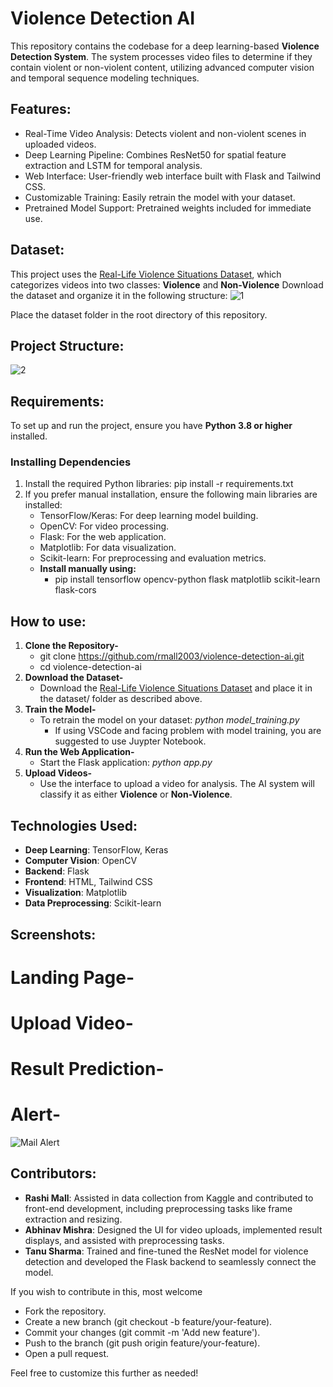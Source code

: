 # Violence Detection AI
This repository contains the codebase for a deep learning-based **Violence Detection System**. The system processes video files to determine if they contain violent or non-violent content, utilizing advanced computer vision and temporal sequence modeling techniques.

## Features:
- Real-Time Video Analysis: Detects violent and non-violent scenes in uploaded videos.
- Deep Learning Pipeline: Combines ResNet50 for spatial feature extraction and LSTM for temporal analysis.
- Web Interface: User-friendly web interface built with Flask and Tailwind CSS.
- Customizable Training: Easily retrain the model with your dataset.
- Pretrained Model Support: Pretrained weights included for immediate use.

## Dataset:
This project uses the [Real-Life Violence Situations Dataset](https://www.kaggle.com/datasets/mohamedmustafa/real-life-violence-situations-dataset), which categorizes videos into two classes:
**Violence** and **Non-Violence**
Download the dataset and organize it in the following structure:
![1](https://github.com/user-attachments/assets/fa8997d8-9666-463f-a650-7a747e8a9fcb)

Place the dataset folder in the root directory of this repository.

## Project Structure:
![2](https://github.com/user-attachments/assets/d71fcabe-27c8-40b3-be25-24450be3a43e)

## Requirements:
To set up and run the project, ensure you have **Python 3.8 or higher** installed.
### Installing Dependencies
1. Install the required Python libraries:
   pip install -r requirements.txt
2. If you prefer manual installation, ensure the following main libraries are installed:
   - TensorFlow/Keras: For deep learning model building.
   - OpenCV: For video processing.
   - Flask: For the web application.
   - Matplotlib: For data visualization.
   - Scikit-learn: For preprocessing and evaluation metrics.
   - **Install manually using:**
     - pip install tensorflow opencv-python flask matplotlib scikit-learn flask-cors

## How to use:
1. **Clone the Repository-**
   - git clone https://github.com/rmall2003/violence-detection-ai.git
   - cd violence-detection-ai
3. **Download the Dataset-**
   - Download the [Real-Life Violence Situations Dataset](https://www.kaggle.com/datasets/mohamedmustafa/real-life-violence-situations-dataset) and place it in the dataset/ folder as described above.
4. **Train the Model-**
   - To retrain the model on your dataset: *python model_training.py*
     - If using VSCode and facing problem with model training, you are suggested to use Juypter Notebook.
5. **Run the Web Application-**
   - Start the Flask application: *python app.py*
6. **Upload Videos-**
   - Use the interface to upload a video for analysis. The AI system will classify it as either **Violence** or **Non-Violence**.

## Technologies Used:
- **Deep Learning**: TensorFlow, Keras
- **Computer Vision**: OpenCV
- **Backend**: Flask
- **Frontend**: HTML, Tailwind CSS
- **Visualization**: Matplotlib
- **Data Preprocessing**: Scikit-learn
## Screenshots:
# Landing Page-

# Upload Video- 
# Result Prediction-

# Alert-
![Mail Alert](https://github.com/user-attachments/assets/daaea649-e897-42e9-8e9b-d47124983631)

## Contributors:
- **Rashi Mall**: Assisted in data collection from Kaggle and contributed to front-end development, including preprocessing tasks like frame extraction and resizing.
- **Abhinav Mishra**: Designed the UI for video uploads, implemented result displays, and assisted with preprocessing tasks.
- **Tanu Sharma**: Trained and fine-tuned the ResNet model for violence detection and developed the Flask backend to seamlessly connect the model.

If you wish to contribute in this, most welcome
- Fork the repository.
- Create a new branch (git checkout -b feature/your-feature).
- Commit your changes (git commit -m 'Add new feature').
- Push to the branch (git push origin feature/your-feature).
- Open a pull request.


Feel free to customize this further as needed!
